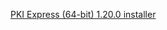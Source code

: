 ﻿[PKI Express (64-bit) 1.20.0 installer](https://cdn.lacunasoftware.com/pki-express/windows/pkie-1.20.0-x64.msi)
